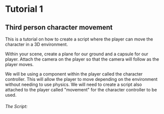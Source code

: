 # Tutorial 1
## Third person character movement

This is a tutorial on how to create a script where the player can move the character in a 3D environment.


Within your scene, create a plane for our ground and a capsule for our player. Attach the camera on the player so that the camera will follow as the player moves.

We will be using a component within the player called the character controller. This will allow the player to move depending on the environment without needing to use physics. We will need to create a script also attached to the player called "movement" for the character controller to be used.

###### The Script:
